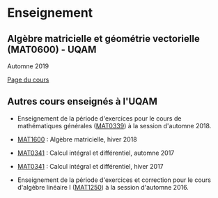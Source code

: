 # Enseignement

## Algèbre matricielle et géométrie vectorielle (MAT0600) - UQAM

Automne 2019

<a href="mat0600.html"> Page du cours </a>

## Autres cours enseignés à l'UQAM

- Enseignement de la période d'exercices pour le cours de mathématiques générales ([MAT0339](https://etudier.uqam.ca/cours?sigle=MAT0339)) à la session d'automne 2018.

- [MAT1600](https://etudier.uqam.ca/cours?sigle=MAT1600) : Algèbre matricielle, hiver 2018

- [MAT0341](https://etudier.uqam.ca/cours?sigle=MAT0341) : Calcul intégral et différentiel, automne 2017

- [MAT0341](https://etudier.uqam.ca/cours?sigle=MAT0341) : Calcul intégral et différentiel, hiver 2017

- Enseignement de la période d'exercices et correction pour le cours d'algèbre linéaire I ([MAT1250](https://etudier.uqam.ca/cours?sigle=MAT1250)) à la session d'automne 2016.








